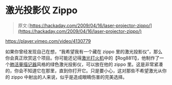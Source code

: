 # 激光投影仪 Zippo

> 原文:[https://hackaday.com/2009/04/16/laser-projector-zippo/](https://hackaday.com/2009/04/16/laser-projector-zippo/)

<https://player.vimeo.com/video/4130779>

</div> <p>如果你曾经发现自己在想，“我希望我有一个藏在 zippo 里的激光投影仪”，那么你会真正欣赏这个项目。你可能还记得<a href="http://hackaday.com/2009/02/27/laser-lighter/">激光打火机</a>中的【Rog8811】，他制作了一个<a href="http://en.wikipedia.org/wiki/Spirograph" target="_blank">肺活量描记器</a>风格的绿色激光投影仪，可以放在他的 zippo 里。这是非常紧凑的，你会不知道它在那里，直到你打开它。只是要小心，这对那些不希望激光从你的 zippo 中射出的人来说，似乎是造成眼睛伤害的完美选择。</p> </body> </html>